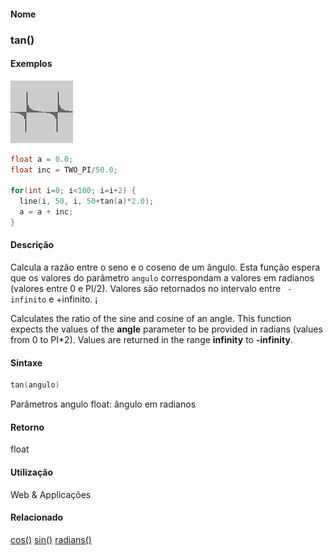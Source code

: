 
#### Nome
### tan()

#### Exemplos
<img border="0" height="100" src="media/tan_.gif" width="100"/>

```pde
float a = 0.0; 
float inc = TWO_PI/50.0; 
 
for(int i=0; i<100; i=i+2) { 
  line(i, 50, i, 50+tan(a)*2.0); 
  a = a + inc; 
} 

```

#### Descrição
Calcula a razão entre o seno e o coseno de
um ângulo. Esta função espera que os valores do
parâmetro `angulo` correspondam a valores em radianos (valores entre 0 e PI/2). Valores são retornados no intervalo entre ` -infinito` e +infinito. ¡


Calculates the ratio of the sine and cosine of an angle. This function expects the values of the **angle** parameter to be provided in radians (values from 0 to PI*2). Values are returned in the range **infinity** to **-infinity**.

#### Sintaxe
```pde
tan(angulo)

```
Parâmetros
angulo
float: ângulo em radianos<description>

</description>

#### Retorno

	
float

#### Utilização

	
Web & Applicações

#### Relacionado
[cos()](cos_
)
[sin()](sin_
)
[radians()](radians_
)

